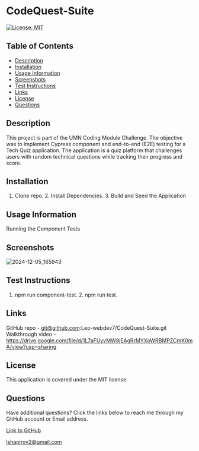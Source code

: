 # CodeQuest-Suite

[![License: MIT](https://img.shields.io/badge/License-MIT-yellow.svg)](https://opensource.org/licenses/MIT)

## Table of Contents

* [Description](#description)
* [Installation](#installation)
* [Usage Information](#usage-information)
* [Screenshots](#screenshots)
* [Test Instructions](#test-instructions)
* [Links](#links)
* [License](#license)
* [Questions](#questions)

## Description

This project is part of the UMN Coding Module Challenge. The objective was to implement Cypress component and end-to-end (E2E) testing for a Tech Quiz application. The application is a quiz platform that challenges users with random technical questions while tracking their progress and score.

## Installation

1. Clone repo. 2. Install Dependencies. 3. Build and Seed the Application

## Usage Information

Running the Component Tests

## Screenshots

![2024-12-05_165943](https://github.com/user-attachments/assets/5375c649-1540-4223-a673-082517adbdf2)


## Test Instructions

1. npm run component-test. 2. npm run test.

## Links

GitHub repo - git@github.com:Leo-webdev7/CodeQuest-Suite.git
Walkthrough video - https://drive.google.com/file/d/1L7aFUyvMW8jEAgRrMYXoWRBMPZCmK0mA/view?usp=sharing

## License

This application is covered under the MIT license.

## Questions

Have additional questions? Click the links below to reach me through my GitHub account or Email address.

[Link to GitHub](https://github.com/Leo-webdev7)

<a href="mailto:lshapirov2@gmail.com">lshapirov2@gmail.com</a>

